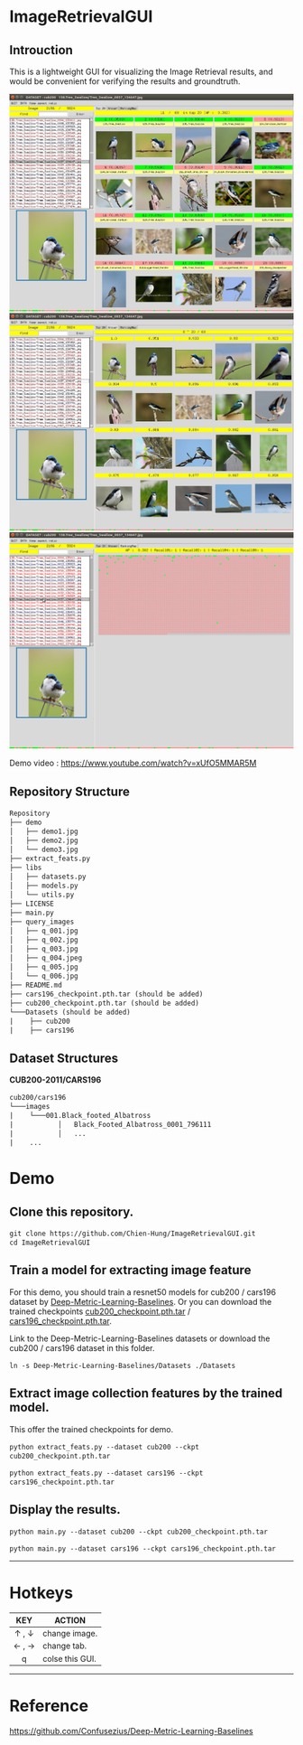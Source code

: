 # ImageRetrievalGUI


## Introuction

This is a lightweight GUI for visualizing the Image Retrieval results, and would be convenient for verifying the results and groundtruth. 

[![alt tag](./demo/demo1.jpg)](https://www.youtube.com/watch?v=xUfO5MMAR5M)
[![alt tag](./demo/demo2.jpg)](https://www.youtube.com/watch?v=xUfO5MMAR5M)
[![alt tag](./demo/demo3.gif)](https://www.youtube.com/watch?v=xUfO5MMAR5M)

Demo video : https://www.youtube.com/watch?v=xUfO5MMAR5M

## Repository Structure

```
Repository
├── demo
│   ├── demo1.jpg
│   ├── demo2.jpg
│   └── demo3.jpg
├── extract_feats.py
├── libs
│   ├── datasets.py
│   ├── models.py
│   └── utils.py
├── LICENSE
├── main.py
├── query_images
│   ├── q_001.jpg
│   ├── q_002.jpg
│   ├── q_003.jpg
│   ├── q_004.jpeg
│   ├── q_005.jpg
│   └── q_006.jpg
├── README.md
├── cars196_checkpoint.pth.tar (should be added)
├── cub200_checkpoint.pth.tar (should be added)
└───Datasets (should be added)
|    ├── cub200
|    ├── cars196
```

## Dataset Structures
__CUB200-2011/CARS196__
```
cub200/cars196
└───images
|    └───001.Black_footed_Albatross
|           │   Black_Footed_Albatross_0001_796111
|           │   ...
|    ...
```

# Demo


## Clone this repository.

```
git clone https://github.com/Chien-Hung/ImageRetrievalGUI.git
cd ImageRetrievalGUI
```

## Train a model for extracting image feature

For this demo, you should train a resnet50 models for cub200 / cars196 dataset by [Deep-Metric-Learning-Baselines](https://github.com/Confusezius/Deep-Metric-Learning-Baselines). Or you can download the trained checkpoints [cub200_checkpoint.pth.tar](https://drive.google.com/file/d/1Gem3-9mzutHbNtBVQS8yIi_DPOG0YV2S/view?usp=sharing) / [cars196_checkpoint.pth.tar](https://drive.google.com/file/d/1wvP3Engemk9RTwiE6cZJjjjonXLXscEA/view?usp=sharing).

Link to the Deep-Metric-Learning-Baselines datasets or download the cub200 / cars196 dataset in this folder.

```
ln -s Deep-Metric-Learning-Baselines/Datasets ./Datasets
```

## Extract image collection features by the trained model.

This offer the trained checkpoints for demo.

```
python extract_feats.py --dataset cub200 --ckpt cub200_checkpoint.pth.tar
```

```
python extract_feats.py --dataset cars196 --ckpt cars196_checkpoint.pth.tar
```

## Display the results.

```
python main.py --dataset cub200 --ckpt cub200_checkpoint.pth.tar 
```

```
python main.py --dataset cars196 --ckpt cars196_checkpoint.pth.tar
```

---

# Hotkeys

|     KEY    | ACTION                                    |
|:----------:|-------------------------------------------|
|   ↑ , ↓    | change image.                              |
|   ← , →    | change tab.                                | 
|     q     | colse this GUI.                            |

---

# Reference  

https://github.com/Confusezius/Deep-Metric-Learning-Baselines
